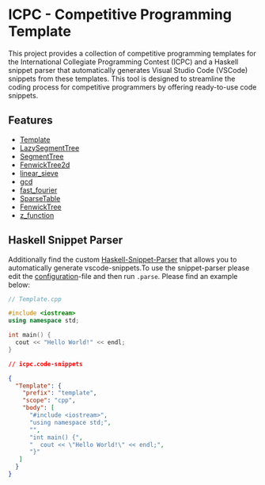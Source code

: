 # ICPC - Competitive Programming Template

This project provides a collection of competitive programming templates for the International Collegiate Programming Contest (ICPC) and a Haskell snippet parser that automatically generates Visual Studio Code (VSCode) snippets from these templates. This tool is designed to streamline the coding process for competitive programmers by offering ready-to-use code snippets.

## Features

- [Template](../templates/Template.cpp)
- [LazySegmentTree](../templates/LazySegmentTree.cpp)
- [SegmentTree](../templates/SegmentTree.cpp)
- [FenwickTree2d](../templates/FenwickTree2d.cpp)
- [linear_sieve](../templates/linear_sieve.cpp)
- [gcd](../templates/gcd.cpp)
- [fast_fourier](../templates/fast_fourier.cpp)
- [SparseTable](../templates/SparseTable.cpp)
- [FenwickTree](../templates/FenwickTree.cpp)
- [z_function](../templates/z_function.cpp)


## Haskell Snippet Parser

Additionally find the custom [Haskell-Snippet-Parser](./src/parse.hs) that allows you to automatically generate vscode-snippets.To use the snippet-parser please edit the [configuration](./src/config.json)-file and then run `.parse`. Please find an example below:

```cpp
// Template.cpp

#include <iostream>
using namespace std;

int main() {
  cout << "Hello World!" << endl;
}
```
```json
// icpc.code-snippets

{
  "Template": {
    "prefix": "template",
    "scope": "cpp",
    "body": [
      "#include <iostream>",
      "using namespace std;",
      "",
      "int main() {",
      "  cout << \"Hello World!\" << endl;",
      "}"
   ]
  }
}